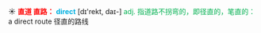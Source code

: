 ☀ <font color="red">**直道 直路：**</font>
<font color="sky blue">**direct**</font> [dɪ'rekt, daɪ-] 
<font color="#00b050">adj. 指道路不拐弯的，即径直的，笔直的：</font>a direct route 径直的路线 
